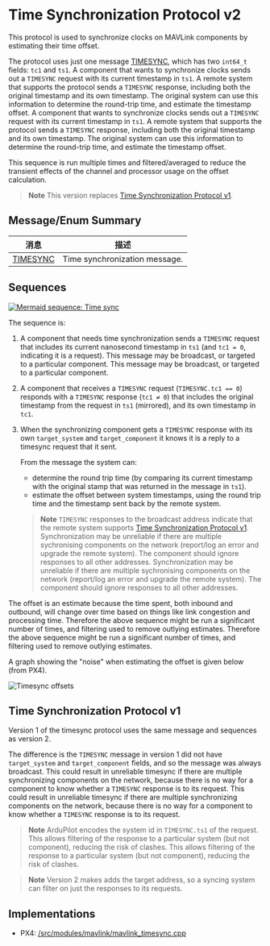 # Time Synchronization Protocol v2

This protocol is used to synchronize clocks on MAVLink components by estimating their time offset.

The protocol uses just one message [TIMESYNC](#TIMESYNC), which has two `int64_t` fields: `tc1` and `ts1`. A component that wants to synchronize clocks sends out a `TIMESYNC` request with its current timestamp in `ts1`. A remote system that supports the protocol sends a `TIMESYNC` response, including both the original timestamp and its own timestamp. The original system can use this information to determine the round-trip time, and estimate the timestamp offset. A component that wants to synchronize clocks sends out a `TIMESYNC` request with its current timestamp in `ts1`. A remote system that supports the protocol sends a `TIMESYNC` response, including both the original timestamp and its own timestamp. The original system can use this information to determine the round-trip time, and estimate the timestamp offset.

This sequence is run multiple times and filtered/averaged to reduce the transient effects of the channel and processor usage on the offset calculation.

> **Note** This version replaces [Time Synchronization Protocol v1](#time-synchronization-protocol-v1).

## Message/Enum Summary

| 消息                                                                  | 描述                            |
| ------------------------------------------------------------------- | ----------------------------- |
| <a id="TIMESYNC"></a>[TIMESYNC](../messages/common.md#TIMESYNC) | Time synchronization message. |

## Sequences

[![Mermaid sequence: Time sync](https://mermaid.ink/img/pako:eNqFkT1PwzAQhv_KyVMrpYiuQe1SOjDQJSxIWQ77UiwldjifQajqf-eCwwAZ8OL7et_H8l2MjY5MbRK9ZQqW7j2eGYe7NoCeEVm89SMGgUPvKciy3hC_E5f6KQpB1HSerkqzhqeHx2PzfDoAT5wksHrhiM6ihpFBkM8k5NbFpog3-_1CvhK73d1WIGm7C_Fj_RdbBFUx-IVNYwyJ1GBGgcSZM5sU6UapC_U3VXGFW9o3Gv6HLzdY7G3uUSgBxxwUzX4E8QMBaqbf4QecnhS7LpF-sanMQDygd7qZywRpjbzSQK2pNXTUYe6lNW246mgenaqPzktkU3fYJ6oMZonNZ7CmFs70MzRvd566fgHVwK12)](https://mermaid-js.github.io/mermaid-live-editor/edit#pako:eNqFkT1PwzAQhv_KyVMrpYiuQe1SOjDQJSxIWQ77UiwldjifQajqf-eCwwAZ8OL7et_H8l2MjY5MbRK9ZQqW7j2eGYe7NoCeEVm89SMGgUPvKciy3hC_E5f6KQpB1HSerkqzhqeHx2PzfDoAT5wksHrhiM6ihpFBkM8k5NbFpog3-_1CvhK73d1WIGm7C_Fj_RdbBFUx-IVNYwyJ1GBGgcSZM5sU6UapC_U3VXGFW9o3Gv6HLzdY7G3uUSgBxxwUzX4E8QMBaqbf4QecnhS7LpF-sanMQDygd7qZywRpjbzSQK2pNXTUYe6lNW246mgenaqPzktkU3fYJ6oMZonNZ7CmFs70MzRvd566fgHVwK12)

The sequence is:

1. A component that needs time synchronization sends a `TIMESYNC` request that includes its current nanosecond timestamp in `ts1` (and `tc1 = 0`, indicating it is a request). This message may be broadcast, or targeted to a particular component. This message may be broadcast, or targeted to a particular component.
1. A component that receives a `TIMESYNC` request (`TIMESYNC.tc1 == 0`) responds with a `TIMESYNC` response (`tc1 ≠ 0`) that includes the original timestamp from the request in `ts1` (mirrored), and its own timestamp in `tc1`.
1. When the synchronizing component gets a `TIMESYNC` response with its own `target_system` and `target_component` it knows it is a reply to a timesync request that it sent.

   From the message the system can:

   - determine the round trip time (by comparing its current timestamp with the original stamp that was returned in the message in `ts1`).
   - estimate the offset between system timestamps, using the round trip time and the timestamp sent back by the remote system.

   > **Note** `TIMESYNC` responses to the broadcast address indicate that the remote system supports [Time Synchronization Protocol v1](#time-synchronization-protocol-v1). Synchronization may be unreliable if there are multiple sychronising components on the network (report/log an error and upgrade the remote system). The component should ignore responses to all other addresses. Synchronization may be unreliable if there are multiple sychronising components on the network (report/log an error and upgrade the remote system). The component should ignore responses to all other addresses.

The offset is an estimate because the time spent, both inbound and outbound, will change over time based on things like link congestion and processing time. Therefore the above sequence might be run a significant number of times, and filtering used to remove outlying estimates. Therefore the above sequence might be run a significant number of times, and filtering used to remove outlying estimates.

A graph showing the "noise" when estimating the offset is given below (from PX4).

![Timesync offsets](../../assets/protocols/timesync/timesync_offsets_graph.png)

## Time Synchronization Protocol v1

Version 1 of the timesync protocol uses the same message and sequences as version 2.

The difference is the `TIMESYNC` message in version 1 did not have `target_system` and `target_component` fields, and so the message was always broadcast. This could result in unreliable timesync if there are multiple synchronizing components on the network, because there is no way for a component to know whether a `TIMESYNC` response is to its request. This could result in unreliable timesync if there are multiple synchronizing components on the network, because there is no way for a component to know whether a `TIMESYNC` response is to its request.

> **Note** ArduPilot encodes the system id in `TIMESYNC.ts1` of the request. This allows filtering of the response to a particular system (but not component), reducing the risk of clashes. This allows filtering of the response to a particular system (but not component), reducing the risk of clashes.

<span></span>

> **Note** Version 2 makes adds the target address, so a syncing system can filter on just the responses to its requests.

## Implementations

- PX4: [/src/modules/mavlink/mavlink_timesync.cpp](https://github.com/PX4/PX4-Autopilot/blob/master/src/modules/mavlink/mavlink_timesync.cpp)
